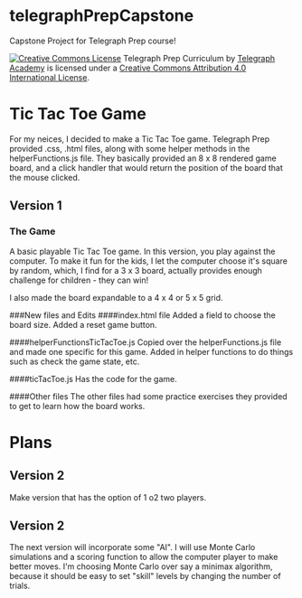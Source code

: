 # telegraphPrepCapstone
Capstone Project for Telegraph Prep course!


[<img alt="Creative Commons License" style="border-width:0" src="https://i.creativecommons.org/l/by/4.0/88x31.png" />](http://creativecommons.org/licenses/by/4.0/)<span xmlns:dct="http://purl.org/dc/terms/" property="dct:title">
Telegraph Prep Curriculum by [Telegraph Academy](http://www.telegraphacademy.com/prep/) is licensed under a [Creative Commons Attribution 4.0 International License](http://creativecommons.org/licenses/by/4.0/).

# Tic Tac Toe Game

For my neices, I decided to make a Tic Tac Toe game.
Telegraph Prep provided .css, .html files, along with some helper methods in the helperFunctions.js file.
They basically provided an 8 x 8 rendered game board, and a click handler that would return the position of the board that the mouse clicked.

## Version 1
### The Game
A basic playable Tic Tac Toe game. 
In this version, you play against the computer. 
To make it fun for the kids, I let the computer choose it's square by random, which, I find for a 3 x 3 board, actually provides enough challenge for children - they can win!

I also made the board expandable to a 4 x 4 or 5 x 5 grid. 

###New files and Edits
####index.html file 
Added a field to choose the board size.
Added a reset game button.

####helperFunctionsTicTacToe.js	
Copied over the helperFunctions.js file and made one specific for this game.
Added in helper functions to do things such as check the game state, etc.

####ticTacToe.js
Has the code for the game.

####Other files
The other files had some practice exercises they provided to get to learn how the board works.


# Plans

## Version 2
Make version that has the option of 1 o2 two players.

## Version 2
The next version will incorporate some "AI". I will use Monte Carlo simulations and a scoring function to allow the computer player to make better moves. I'm choosing Monte Carlo over say a minimax algorithm, because it should be easy to set "skill" levels by changing the number of trials.




